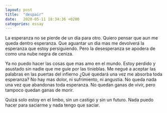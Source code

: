 ```yaml
---
layout: post
title:  "despair"
date:   2020-05-11 18:34:36 +0200
categories: essay
---
```


La esperanza no se pierde de un día para otro. Quiero pensar que aun
me queda dentro esperanza. Que aguantar un dia mas me devolverá la
esperanza que estoy persiguiendo. Pero la desesperanza se apodera de
como una nube negra de ceniza.

Ya no puedo hacer las cosas que mas amo en el mundo. Estoy perdido y
asustado sin nadie que me guíe por las tinieblas. Me negué a aceptar
las palabras en las puertas del infierno ¿Qué quedará una vez me
absorba toda esperanza? No hay mas dolor, ni sufrimiento, ni
angustia. No queda nada una vez que abandonas toda esperanza. No
quedan ganas de vivir, pero tampoco quedan ganas de morir.

Quizá solo estoy en el limbo, sin un castigo y sin un futuro. Nada
puedo hacer para saciarme y nada tengo que saciar. 
